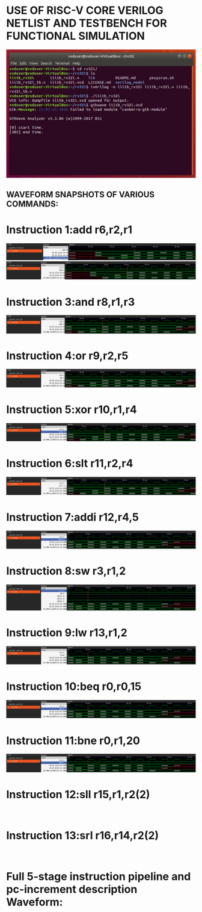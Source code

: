 # USE OF RISC-V CORE VERILOG NETLIST AND TESTBENCH FOR FUNCTIONAL SIMULATION
<img src= "https://github.com/ridhikapila27/vsdsquadron-mini-internship/blob/main/TASK5/iiitb_rv32i.JPG?raw=true"/>

## WAVEFORM SNAPSHOTS OF VARIOUS COMMANDS:
# Instruction 1:add r6,r2,r1
<img src= "https://github.com/ridhikapila27/vsdsquadron-mini-internship/blob/main/TASK5/1.png?raw=true"/>

<img src= "https://github.com/ridhikapila27/vsdsquadron-mini-internship/blob/main/TASK5/2.png?raw=true"/>

# Instruction 3:and r8,r1,r3
<img src= "https://github.com/ridhikapila27/vsdsquadron-mini-internship/blob/main/TASK5/3.png?raw=true"/>

# Instruction 4:or r9,r2,r5
<img src= "https://github.com/ridhikapila27/vsdsquadron-mini-internship/blob/main/TASK5/4.png?raw=true"/>

# Instruction 5:xor r10,r1,r4
<img src= "https://github.com/ridhikapila27/vsdsquadron-mini-internship/blob/main/TASK5/5.png?raw=true"/>

# Instruction 6:slt r11,r2,r4
<img src= "https://github.com/ridhikapila27/vsdsquadron-mini-internship/blob/main/TASK5/6.png?raw=true"/>

# Instruction 7:addi r12,r4,5
<img src= "https://github.com/ridhikapila27/vsdsquadron-mini-internship/blob/main/TASK5/7.png?raw=true"/>

# Instruction 8:sw r3,r1,2
<img src= "https://github.com/ridhikapila27/vsdsquadron-mini-internship/blob/main/TASK5/8.png?raw=true"/>

# Instruction 9:lw r13,r1,2
<img src= "https://github.com/ridhikapila27/vsdsquadron-mini-internship/blob/main/TASK5/9.png?raw=true"/>

# Instruction 10:beq r0,r0,15
<img src= "https://github.com/ridhikapila27/vsdsquadron-mini-internship/blob/main/TASK5/10.png?raw=true"/>

# Instruction 11:bne r0,r1,20
<img src= "https://github.com/ridhikapila27/vsdsquadron-mini-internship/blob/main/TASK5/11.png?raw=true"/>

# Instruction 12:sll r15,r1,r2(2)
<img src= ""/>

# Instruction 13:srl r16,r14,r2(2)
<img src= ""/>

# Full 5-stage instruction pipeline and pc-increment description Waveform:
<img src= ""/>







